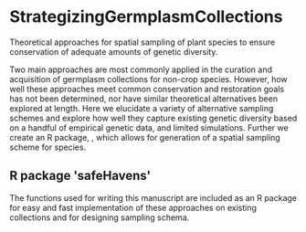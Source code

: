 # StrategizingGermplasmCollections
Theoretical approaches for spatial sampling of plant species to ensure conservation of adequate amounts of genetic diversity.

Two main approaches are most commonly applied in the curation and acquisition of germplasm collections for non-crop species. 
However, how well these approaches meet common conservation and restoration goals has not been determined, nor have similar theoretical alternatives been explored at length.
Here we elucidate a variety of alternative sampling schemes and explore how well they capture existing genetic diversity based on a handful of empirical genetic data, and limited simulations. 
Further we create an R package, , which allows for generation of a spatial sampling scheme for species. 

## R package 'safeHavens'

The functions used for writing this manuscript are included as an R package for easy and fast implementation of these approaches on existing collections and for designing sampling schema. 
  
